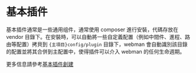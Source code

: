 # 基本插件

基本插件通常是一些通用组件，通常使用 composer 進行安裝，代碼存放在 vendor 目錄下。在安裝時，可以自動將一些自定義配置（例如中間件、進程、路由等配置）拷貝到 `{主項目}config/plugin` 目錄下，webman 會自動識別該目錄的配置並將其合併到主配置中，使得插件可以介入 webman 的任何生命週期。

更多信息請參考[基本插件創建](create.md)
